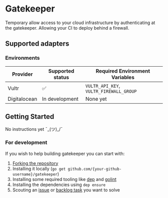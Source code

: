 # Gatekeeper

Temporary allow access to your cloud infrastructure by authenticating at the gatekeeper. Allowing your CI to deploy behind a firewall.

## Supported adapters

### Environments
| Provider   | Supported status | Required Environment Variables |
|---	|---	|---    |
| Vultr | :white_check_mark: |`VULTR_API_KEY`, `VULTR_FIREWALL_GROUP`|
| Digitalocean | In development | None yet |

## Getting Started

No instructions yet  ¯\_(ツ)_/¯

### For development
If you wish to help building gatekeeper you can start with:

1. [Forking the repository](https://github.com/nstapelbroek/gatekeeper/fork)
1. Installing it locally (`go get github.com/{your-github-username}/gatekeeper`)
1. Installing some required tooling like [dep](https://github.com/golang/dep) and [golint](https://github.com/golangci/golangci-lint)
1. Installing the dependencies using `dep ensure`
1. Scouting an [issue](https://github.com/nstapelbroek/gatekeeper/issue) or [backlog task](https://github.com/nstapelbroek/gatekeeper/projects) you want to solve
